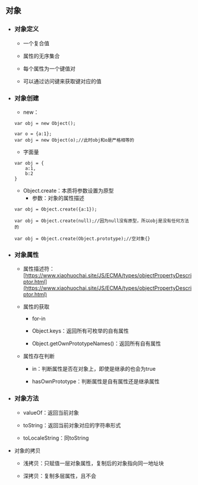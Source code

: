 ## 对象

* ### 对象定义

  * 一个复合值

  * 属性的无序集合

  * 每个属性为一个键值对

  * 可以通过访问键来获取键对应的值
* ### 对象创建

  * new：

  ```
  var obj = new Object();

  var o = {a:1};
  var obj = new Object(o);//此时obj和o是严格相等的
  ```

  * 字面量

  ```
  var obj = {
      a:1,
      b:2
  }
  ```

  * Object.create：本质将参数设置为原型
    * 参数：对象的属性描述

  ```
  var obj = Object.create({a:1});

  var obj = Object.create(null);//因为null没有原型，所以obj是没有任何方法的

  var obj = Object.create(Object.prototype);//空对象{}
  ```
* ### 对象属性

  * 属性描述符：[https://www.xiaohuochai.site/JS/ECMA/types/objectPropertyDescriptor.html](https://www.xiaohuochai.site/JS/ECMA/types/objectPropertyDescriptor.html)

  * 属性的获取

    * for-in

    * Object.keys：返回所有可枚举的自有属性

    * Object.getOwnPrototypeNames\(\)：返回所有自有属性

  * 属性存在判断

    * in：判断属性是否在对象上，即使是继承的也会为true

    * hasOwnPrototype：判断属性是自有属性还是继承属性
* ### 对象方法

  * valueOf：返回当前对象

  * toString：返回当前对象对应的字符串形式

  * toLocaleString：同toString
* 对象的拷贝

  * 浅拷贝：只赋值一层对象属性，复制后的对象指向同一地址块

  * 深拷贝：复制多层属性，且不会




